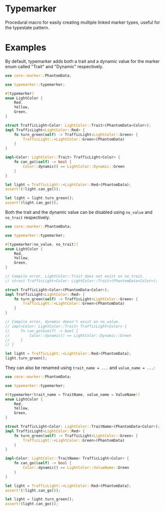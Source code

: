 # Typemarker

Procedural macro for easily creating multiple linked marker types, useful for the typestate pattern.

# Examples

By default, typemarker adds both a trait and a dynamic value for the marker enum called "Trait" and "Dynamic" respectively.

```rust
use core::marker::PhantomData;

use typemarker::typemarker;

#[typemarker]
enum LightColor {
    Red,
    Yellow,
    Green,
}

struct TrafficLight<Color: LightColor::Trait>(PhantomData<Color>);
impl TrafficLight<LightColor::Red> {
    fn turn_green(self) -> TrafficLight<LightColor::Green> {
        TrafficLight::<LightColor::Green>(PhantomData)
    }
}

impl<Color: LightColor::Trait> TrafficLight<Color> {
    fn can_go(&self) -> bool {
        Color::dynamic() == LightColor::Dynamic::Green
    }
}

let light = TrafficLight::<LightColor::Red>(PhantomData);
assert!(!light.can_go());

let light = light.turn_green();
assert!(light.can_go());
```

Both the trait and the dynamic value can be disabled using `no_value` and `no_trait` respectively.

```rust
use core::marker::PhantomData;

use typemarker::typemarker;

#[typemarker(no_value, no_trait)]
enum LightColor {
    Red,
    Yellow,
    Green,
}

// Compile error, LightColor::Trait does not exist on no_trait.
// struct TrafficLight<Color: LightColor::Trait>(PhantomData<Color>);

struct TrafficLight<Color>(PhantomData<Color>);
impl TrafficLight<LightColor::Red> {
    fn turn_green(self) -> TrafficLight<LightColor::Green> {
        TrafficLight::<LightColor::Green>(PhantomData)
    }
}

// Compile error, dynamic doesn't exist on no_value.
// impl<Color: LightColor::Trait> TrafficLight<Color> {
//     fn can_go(&self) -> bool {
//         Color::dynamic() == LightColor::Dynamic::Green
//     }
// }

let light = TrafficLight::<LightColor::Red>(PhantomData);
light.turn_green();
```

They can also be renamed using `trait_name = ...` and `value_name = ...`:

```rust
use core::marker::PhantomData;

use typemarker::typemarker;

#[typemarker(trait_name = TraitName, value_name = ValueName)]
enum LightColor {
    Red,
    Yellow,
    Green,
}

struct TrafficLight<Color: LightColor::TraitName>(PhantomData<Color>);
impl TrafficLight<LightColor::Red> {
    fn turn_green(self) -> TrafficLight<LightColor::Green> {
        TrafficLight::<LightColor::Green>(PhantomData)
    }
}

impl<Color: LightColor::TraitName> TrafficLight<Color> {
    fn can_go(&self) -> bool {
        Color::dynamic() == LightColor::ValueName::Green
    }
}

let light = TrafficLight::<LightColor::Red>(PhantomData);
assert!(!light.can_go());

let light = light.turn_green();
assert!(light.can_go());
```
